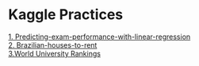 # Kaggle Practices
[1. Predicting-exam-performance-with-linear-regression](https://www.kaggle.com/code/saman1708/predicting-exam-performance-with-linear-regression/notebook)
<br>
[2. Brazilian-houses-to-rent](https://www.kaggle.com/code/saman1708/brazilian-houses-to-rent/notebook)
<br>
[3.World University Rankings ](https://www.kaggle.com/code/saman1708/world-university-rankings/notebook)
